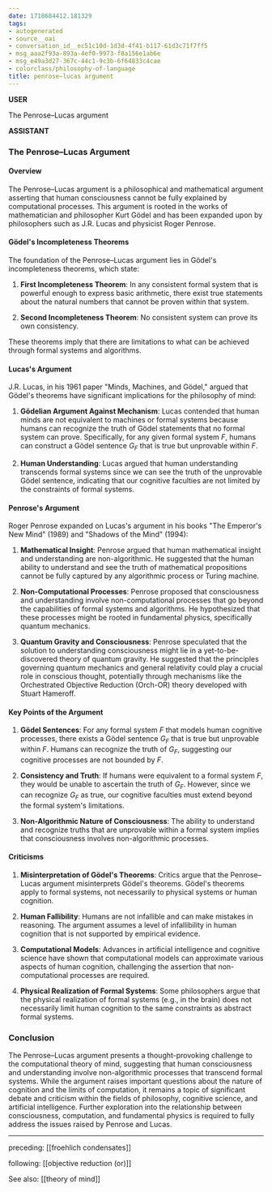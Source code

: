 ```yaml
---
date: 1718684412.181329
tags:
- autogenerated
- source__oai
- conversation_id__ec51c10d-1d3d-4f41-b117-61d3c71f7ff5
- msg_aaa2f93a-893a-4ef0-9973-f8a156e1ab6e
- msg_e49a3d27-367c-44c1-9c3b-6f64833c4cae
- colorclass/philosophy-of-language
title: penrose–lucas argument
---
```


**USER**

The Penrose–Lucas argument


**ASSISTANT**

### The Penrose–Lucas Argument

#### Overview

The Penrose–Lucas argument is a philosophical and mathematical argument asserting that human consciousness cannot be fully explained by computational processes. This argument is rooted in the works of mathematician and philosopher Kurt Gödel and has been expanded upon by philosophers such as J.R. Lucas and physicist Roger Penrose.

#### Gödel's Incompleteness Theorems

The foundation of the Penrose–Lucas argument lies in Gödel's incompleteness theorems, which state:

1. **First Incompleteness Theorem**:
   In any consistent formal system that is powerful enough to express basic arithmetic, there exist true statements about the natural numbers that cannot be proven within that system.

2. **Second Incompleteness Theorem**:
   No consistent system can prove its own consistency.

These theorems imply that there are limitations to what can be achieved through formal systems and algorithms.

#### Lucas's Argument

J.R. Lucas, in his 1961 paper "Minds, Machines, and Gödel," argued that Gödel's theorems have significant implications for the philosophy of mind:

1. **Gödelian Argument Against Mechanism**:
   Lucas contended that human minds are not equivalent to machines or formal systems because humans can recognize the truth of Gödel statements that no formal system can prove. Specifically, for any given formal system $F$, humans can construct a Gödel sentence $G_F$ that is true but unprovable within $F$.

2. **Human Understanding**:
   Lucas argued that human understanding transcends formal systems since we can see the truth of the unprovable Gödel sentence, indicating that our cognitive faculties are not limited by the constraints of formal systems.

#### Penrose's Argument

Roger Penrose expanded on Lucas's argument in his books "The Emperor's New Mind" (1989) and "Shadows of the Mind" (1994):

1. **Mathematical Insight**:
   Penrose argued that human mathematical insight and understanding are non-algorithmic. He suggested that the human ability to understand and see the truth of mathematical propositions cannot be fully captured by any algorithmic process or Turing machine.

2. **Non-Computational Processes**:
   Penrose proposed that consciousness and understanding involve non-computational processes that go beyond the capabilities of formal systems and algorithms. He hypothesized that these processes might be rooted in fundamental physics, specifically quantum mechanics.

3. **Quantum Gravity and Consciousness**:
   Penrose speculated that the solution to understanding consciousness might lie in a yet-to-be-discovered theory of quantum gravity. He suggested that the principles governing quantum mechanics and general relativity could play a crucial role in conscious thought, potentially through mechanisms like the Orchestrated Objective Reduction (Orch-OR) theory developed with Stuart Hameroff.

#### Key Points of the Argument

1. **Gödel Sentences**:
   For any formal system $F$ that models human cognitive processes, there exists a Gödel sentence $G_F$ that is true but unprovable within $F$. Humans can recognize the truth of $G_F$, suggesting our cognitive processes are not bounded by $F$.

2. **Consistency and Truth**:
   If humans were equivalent to a formal system $F$, they would be unable to ascertain the truth of $G_F$. However, since we can recognize $G_F$ as true, our cognitive faculties must extend beyond the formal system's limitations.

3. **Non-Algorithmic Nature of Consciousness**:
   The ability to understand and recognize truths that are unprovable within a formal system implies that consciousness involves non-algorithmic processes.

#### Criticisms

1. **Misinterpretation of Gödel's Theorems**:
   Critics argue that the Penrose–Lucas argument misinterprets Gödel's theorems. Gödel's theorems apply to formal systems, not necessarily to physical systems or human cognition.

2. **Human Fallibility**:
   Humans are not infallible and can make mistakes in reasoning. The argument assumes a level of infallibility in human cognition that is not supported by empirical evidence.

3. **Computational Models**:
   Advances in artificial intelligence and cognitive science have shown that computational models can approximate various aspects of human cognition, challenging the assertion that non-computational processes are required.

4. **Physical Realization of Formal Systems**:
   Some philosophers argue that the physical realization of formal systems (e.g., in the brain) does not necessarily limit human cognition to the same constraints as abstract formal systems.

### Conclusion

The Penrose–Lucas argument presents a thought-provoking challenge to the computational theory of mind, suggesting that human consciousness and understanding involve non-algorithmic processes that transcend formal systems. While the argument raises important questions about the nature of cognition and the limits of computation, it remains a topic of significant debate and criticism within the fields of philosophy, cognitive science, and artificial intelligence. Further exploration into the relationship between consciousness, computation, and fundamental physics is required to fully address the issues raised by Penrose and Lucas.


---

preceding: [[froehlich condensates]]  


following: [[objective reduction (or)]]

See also: [[theory of mind]]
